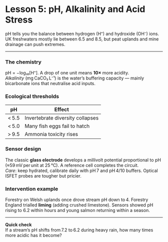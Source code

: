 # Lesson 5: pH, Alkalinity and Acid Stress

pH tells you the balance between hydrogen (H⁺) and hydroxide (OH⁻) ions. UK freshwaters mostly lie between 6.5 and 8.5, but peat uplands and mine drainage can push extremes.

---

### The chemistry
pH = −log₁₀[H⁺]. A drop of one unit means **10×** more acidity.  
*Alkalinity* (mg CaCO₃ L⁻¹) is the water’s buffering capacity — mainly bicarbonate ions that neutralise acid inputs.

### Ecological thresholds
| pH | Effect |
|----|--------|
| < 5.5 | Invertebrate diversity collapses |
| < 5.0 | Many fish eggs fail to hatch |
| > 9.5 | Ammonia toxicity rises |

### Sensor design
The classic **glass electrode** develops a millivolt potential proportional to pH (≈59 mV per unit at 25 °C). A reference cell completes the circuit.  
*Care*: keep hydrated, calibrate daily with pH 7 and pH 4/10 buffers. Optical ISFET probes are tougher but pricier.

### Intervention example
Forestry on Welsh uplands once drove stream pH down to 4. Forestry England trialled **liming** (adding crushed limestone). Sensors showed pH rising to 6.2 within hours and young salmon returning within a season.

---

**Quick check**  
If a stream’s pH shifts from 7.2 to 6.2 during heavy rain, how many times more acidic has it become?

